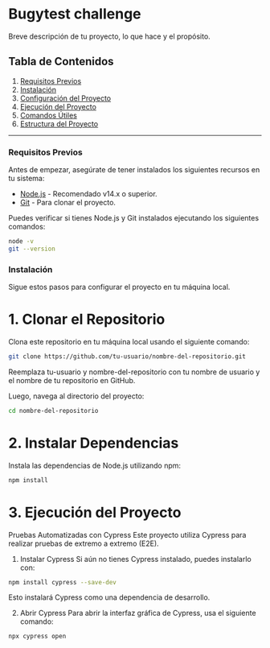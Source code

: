 # Bugytest challenge 

Breve descripción de tu proyecto, lo que hace y el propósito.

## Tabla de Contenidos

1. [Requisitos Previos](#requisitos-previos)
2. [Instalación](#instalación)
3. [Configuración del Proyecto](#configuración-del-proyecto)
4. [Ejecución del Proyecto](#ejecución-del-proyecto)
5. [Comandos Útiles](#comandos-útiles)
6. [Estructura del Proyecto](#estructura-del-proyecto)

---

### Requisitos Previos

Antes de empezar, asegúrate de tener instalados los siguientes recursos en tu sistema:

- [Node.js](https://nodejs.org/) - Recomendado v14.x o superior.
- [Git](https://github.com/Renattab96/Automatizacion-bugytest.git) - Para clonar el proyecto.

Puedes verificar si tienes Node.js y Git instalados ejecutando los siguientes comandos:

```bash
node -v
git --version

```

### Instalación
Sigue estos pasos para configurar el proyecto en tu máquina local.

# 1. Clonar el Repositorio
Clona este repositorio en tu máquina local usando el siguiente comando:

```bash
git clone https://github.com/tu-usuario/nombre-del-repositorio.git
```
Reemplaza tu-usuario y nombre-del-repositorio con tu nombre de usuario y el nombre de tu repositorio en GitHub.

Luego, navega al directorio del proyecto:

```bash
cd nombre-del-repositorio
```

# 2. Instalar Dependencias
Instala las dependencias de Node.js utilizando npm:

```bash
npm install
```

# 3. Ejecución del Proyecto
Pruebas Automatizadas con Cypress
Este proyecto utiliza Cypress para realizar pruebas de extremo a extremo (E2E).

1. Instalar Cypress
Si aún no tienes Cypress instalado, puedes instalarlo con:


```bash
npm install cypress --save-dev
```
Esto instalará Cypress como una dependencia de desarrollo.

2. Abrir Cypress
Para abrir la interfaz gráfica de Cypress, usa el siguiente comando:

```bash
npx cypress open
```